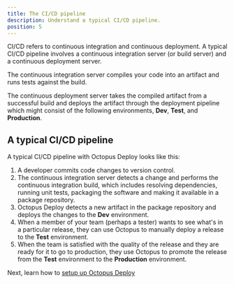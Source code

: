 ```yaml
---
title: The CI/CD pipeline
description: Understand a typical CI/CD pipeline.
position: 5
---
```


CI/CD refers to continuous integration and continuous deployment. A typical CI/CD pipeline involves a continuous integration server (or build server) and a continuous deployment server.

The continuous integration server compiles your code into an artifact and runs tests against the build. 

The continuous deployment server takes the compiled artifact from a successful build and deploys the artifact through the deployment pipeline which might consist of the following environments, **Dev**, **Test**, and **Production**.

## A typical CI/CD pipeline

A typical CI/CD pipeline with Octopus Deploy looks like this:

1. A developer commits code changes to version control.
1. The continuous integration server detects a change and performs the continuous integration build, which includes resolving dependencies, running unit tests, packaging the software and making it available in a package repository.
1. Octopus Deploy detects a new artifact in the package repository and deploys the changes to the **Dev** environment.
1. When a member of your team (perhaps a tester) wants to see what's in a particular release, they can use Octopus to manually deploy a release to the **Test** environment.
1. When the team is satisfied with the quality of the release and they are ready for it to go to production, they use Octopus to promote the release from the **Test** environment to the **Production** environment.

Next, learn how to [setup up Octopus Deploy](/docs/quickstart/setup-octopus-deploy.md)

